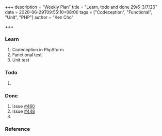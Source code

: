 +++
description = "Weekly Plan"
title = "Learn, todo and done 29/6-3/7/20"
date = 2020-06-29T09:55:10+08:00
tags = ["Codeception", "Functional", "Unit", "PHP"]
author = "Ken Cho"

+++
### Learn
1. Codeception in PhpStorm
2. Functional test
3. Unit test

### Todo
1. 

### Done
1. Issue [#460](https://github.com/gigascience/gigadb-website/issues/460)
2. Issue [#448](https://github.com/gigascience/gigadb-website/issues/448)
3.


### Reference

